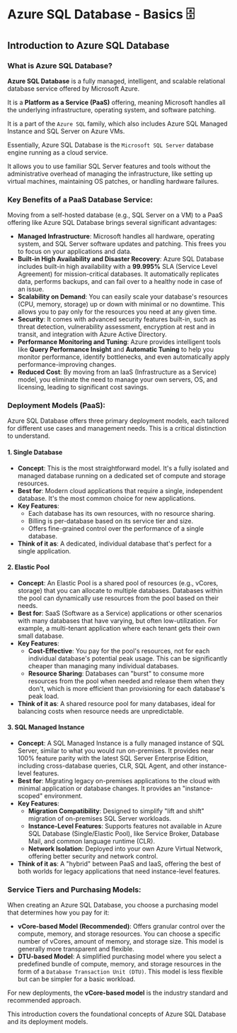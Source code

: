 # Azure SQL Database - Basics 🗄️

## Introduction to Azure SQL Database

### What is Azure SQL Database?

**Azure SQL Database** is a fully managed, intelligent, and scalable relational database service offered by Microsoft Azure. 

It is a **Platform as a Service (PaaS)** offering, meaning Microsoft handles all the underlying infrastructure, operating system, and software patching. 

It is a part of the `Azure SQL` family, which also includes Azure SQL Managed Instance and SQL Server on Azure VMs.

Essentially, Azure SQL Database is the `Microsoft SQL Server` database engine running as a cloud service. 

It allows you to use familiar SQL Server features and tools without the administrative overhead of managing the infrastructure, like setting up virtual machines, maintaining OS patches, or handling hardware failures.

### Key Benefits of a PaaS Database Service:

Moving from a self-hosted database (e.g., SQL Server on a VM) to a PaaS offering like Azure SQL Database brings several significant advantages:

* **Managed Infrastructure**: Microsoft handles all hardware, operating system, and SQL Server software updates and patching. This frees you to focus on your applications and data.
* **Built-in High Availability and Disaster Recovery**: Azure SQL Database includes built-in high availability with a **99.995%** SLA (Service Level Agreement) for mission-critical databases. It automatically replicates data, performs backups, and can fail over to a healthy node in case of an issue.
* **Scalability on Demand**: You can easily scale your database's resources (CPU, memory, storage) up or down with minimal or no downtime. This allows you to pay only for the resources you need at any given time.
* **Security**: It comes with advanced security features built-in, such as threat detection, vulnerability assessment, encryption at rest and in transit, and integration with Azure Active Directory.
* **Performance Monitoring and Tuning**: Azure provides intelligent tools like **Query Performance Insight** and **Automatic Tuning** to help you monitor performance, identify bottlenecks, and even automatically apply performance-improving changes.
* **Reduced Cost**: By moving from an IaaS (Infrastructure as a Service) model, you eliminate the need to manage your own servers, OS, and licensing, leading to significant cost savings.

### Deployment Models (PaaS):

Azure SQL Database offers three primary deployment models, each tailored for different use cases and management needs. This is a critical distinction to understand.

#### 1. Single Database

* **Concept**: This is the most straightforward model. It's a fully isolated and managed database running on a dedicated set of compute and storage resources.
* **Best for**: Modern cloud applications that require a single, independent database. It's the most common choice for new applications.
* **Key Features**:
    * Each database has its own resources, with no resource sharing.
    * Billing is per-database based on its service tier and size.
    * Offers fine-grained control over the performance of a single database.
* **Think of it as**: A dedicated, individual database that's perfect for a single application.

#### 2. Elastic Pool

* **Concept**: An Elastic Pool is a shared pool of resources (e.g., vCores, storage) that you can allocate to multiple databases. Databases within the pool can dynamically use resources from the pool based on their needs.
* **Best for**: SaaS (Software as a Service) applications or other scenarios with many databases that have varying, but often low-utilization. For example, a multi-tenant application where each tenant gets their own small database.
* **Key Features**:
    * **Cost-Effective**: You pay for the pool's resources, not for each individual database's potential peak usage. This can be significantly cheaper than managing many individual databases.
    * **Resource Sharing**: Databases can "burst" to consume more resources from the pool when needed and release them when they don't, which is more efficient than provisioning for each database's peak load.
* **Think of it as**: A shared resource pool for many databases, ideal for balancing costs when resource needs are unpredictable.

#### 3. SQL Managed Instance

* **Concept**: A SQL Managed Instance is a fully managed instance of SQL Server, similar to what you would run on-premises. It provides near 100% feature parity with the latest SQL Server Enterprise Edition, including cross-database queries, CLR, SQL Agent, and other instance-level features.
* **Best for**: Migrating legacy on-premises applications to the cloud with minimal application or database changes. It provides an "instance-scoped" environment.
* **Key Features**:
    * **Migration Compatibility**: Designed to simplify "lift and shift" migration of on-premises SQL Server workloads.
    * **Instance-Level Features**: Supports features not available in Azure SQL Database (Single/Elastic Pool), like Service Broker, Database Mail, and common language runtime (CLR).
    * **Network Isolation**: Deployed into your own Azure Virtual Network, offering better security and network control.
* **Think of it as**: A "hybrid" between PaaS and IaaS, offering the best of both worlds for legacy applications that need instance-level features.

### Service Tiers and Purchasing Models:

When creating an Azure SQL Database, you choose a purchasing model that determines how you pay for it:

* **vCore-based Model (Recommended)**: Offers granular control over the compute, memory, and storage resources. You can choose a specific number of vCores, amount of memory, and storage size. This model is generally more transparent and flexible.
* **DTU-based Model**: A simplified purchasing model where you select a predefined bundle of compute, memory, and storage resources in the form of a `Database Transaction Unit (DTU)`. This model is less flexible but can be simpler for a basic workload.

For new deployments, the **vCore-based model** is the industry standard and recommended approach.

This introduction covers the foundational concepts of Azure SQL Database and its deployment models. 